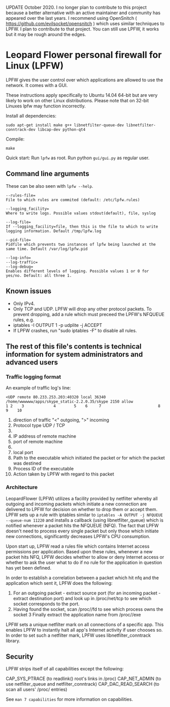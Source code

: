 UPDATE October 2020. I no longer plan to contribute to this project because a better alternative with an active maintainer and community has appeared over the last years. I recommend using OpenSnitch ( https://github.com/evilsocket/opensnitch ) which uses similar techniques to LPFW. I plan to contribute to that project. You can still use LPFW, it works but it may be rough around the edges.


# Leopard Flower personal firewall for Linux (LPFW)

LPFW gives the user control over which applications are allowed to use the
network.
It comes with a GUI.

These instructions apply specifically to Ubuntu 14.04 64-bit but are very
likely to work on other Linux distributions.
Please note that on 32-bit Linuxes lpfw may function incorrectly.

Install all dependencies:

```Shell
sudo apt-get install make g++ libnetfilter-queue-dev libnetfilter-conntrack-dev libcap-dev python-qt4
```

Compile:
```Shell
make
```

Quick start:
Run `lpfw` as root. Run python `gui/gui.py` as regular user.

## Command line arguments

These can be also seen with `lpfw --help`.

    --rules-file=
    File to which rules are commited (default: /etc/lpfw.rules)

    --logging_facility=
    Where to write logs. Possible values stdout(default), file, syslog

    --log-file=
    If --logging_facility=file, then this is the file to which to write logging information. Default /tmp/lpfw.log

    --pid-file=
    Pidfile which prevents two instances of lpfw being launched at the same time. Default /var/log/lpfw.pid

    --log-info=
    --log-traffic=
    --log-debug=
    Enables different levels of logging. Possible values 1 or 0 for yes/no. Default: all three 1.

## Known issues

* Only IPv4.
* Only TCP and UDP. LPFW will drop any other protocol packets. To prevent dropping, add a rule which must preceed the LPFW's NFQUEUE rules, e.g.
* iptables -I OUTPUT 1 -p udplite -j ACCEPT
* If LPFW crashes, run "sudo iptables -F" to disable all rules.



## The rest of this file's contents is technical information for system administrators and advanced users

### Traffic logging format

An example of traffic log's line:

    <UDP remote 80.233.253.203:40320 local 36340   /home/wwwwww/apps/skype_static-2.2.0.35/skype 2150 allow
    1 2    3             4        5    6     7                         8                           9    10

1. direction of traffic "<" outgoing, ">" incoming
2. Protocol type UDP / TCP
3.
4. IP address of remote machine
5. port of remote machine
6.
7. local port
8. Path to the executable which initiated the packet or for which the packet was destined
9. Process ID of the executable
10. Action taken by LPFW with regard to this packet


### Architecture

LeopardFlower (LPFW) utilizes a facility provided by netfilter whereby all outgoing and incoming packets which initiate a new connection are delivered to LPFW for decision on whether to drop them or accept them. LPFW sets up a rule with iptables similar to
`iptables -A OUTPUT -j NFQUEUE --queue-num 11220`
and installs a callback (using libnetfilter_queue) which is notified whenever a packet hits the NFQUEUE (NFQ). The fact that LPFW doesn't need to process every single packet but only those which initiate new connections, significantly decreases LPFW's CPU consumption.

Upon start up, LPFW read a rules file which contains Internet access permissions per application. Based upon these rules, whenever a new packet hits NFQ, LPFW decides whether to allow or deny Internet access or whether to ask the user what to do if no rule for the application in question has yet been defined.

In order to establish a correlation between a packet which hit nfq and the application which sent it, LPFW does the following:

1. For an outgoing packet - extract source port  (for an incoming packet - extract destination port) and look up in /proc/net/tcp to see which socket corresponds to the port.
2. Having found the socket, scan /proc/<PID>/fd to see which process owns the socket
3 Finally extract the application name from /proc/<PID>/exe

LPFW sets a unique netfilter mark on all connections of a specific app. This enables LPFW to instantly halt all app's Internet activity if user chooses so. In order to set such a netfilter mark, LPFW uses libnetfilter_conntrack library.


## Security

LPFW strips itself of all capabilities except the following:

CAP_SYS_PTRACE (to readlink() root's links in /proc)
CAP_NET_ADMIN (to use netfilter_queue and netfilter_conntrack)
CAP_DAC_READ_SEARCH (to scan all users' /proc/ entries)

See `man 7 capabilities` for more information on capabilities.
